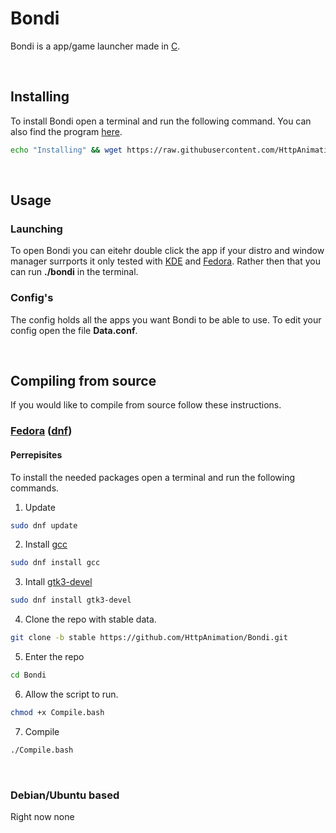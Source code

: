 # Bondi
Bondi is a app/game launcher made in [C](https://en.wikipedia.org/wiki/C_(programming_language)).

<br>

## Installing
To install Bondi open a terminal and run the following command. You can also find the program [here](https://github.com/HttpAnimation/Bondi/releases).
```bash
echo "Installing" && wget https://raw.githubusercontent.com/HttpAnimation/Bondi/main/CVInstallNewest.bash && chmod +x CVInstallNewest.bash && bash CVInstallNewest.bash && rm CVInstallNewest.bash
```

<br>

## Usage
### Launching
To open Bondi you can eitehr double click the app if your distro and window manager surrports it only tested with [KDE](https://kde.org/) and [Fedora](https://fedoraproject.org/). Rather then that you can run **./bondi** in the terminal.
### Config's
The config holds all the apps you want Bondi to be able to use. To edit your config open the file **Data.conf**.

<br>

## Compiling from source
If you would like to compile from source follow these instructions.

### [Fedora](https://fedoraproject.org/) ([dnf](https://docs.fedoraproject.org/en-US/quick-docs/dnf/))

#### Perrepisites 
To install the needed packages open a terminal and run the following commands.

1) Update
```bash
sudo dnf update
```
2) Install [gcc](https://gcc.gnu.org/)
```bash
sudo dnf install gcc
```
3) Intall [gtk3-devel](https://packages.fedoraproject.org/pkgs/gtk3/gtk3-devel/)
```bash
sudo dnf install gtk3-devel
```
4) Clone the repo with stable data.
```bash
git clone -b stable https://github.com/HttpAnimation/Bondi.git 
```
5) Enter the repo
```bash
cd Bondi
```
6) Allow the script to run.
```bash
chmod +x Compile.bash
```
7) Compile
```bash
./Compile.bash
```

<br>

### Debian/Ubuntu based
Right now none